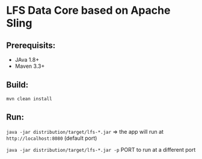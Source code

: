 # LFS Data Core based on Apache Sling

## Prerequisits:
* JAva 1.8+
* Maven 3.3+


## Build:
`mvn clean install`

## Run:
`java -jar distribution/target/lfs-*.jar` => the app will run at `http://localhost:8080` (default port)

`java -jar distribution/target/lfs-*.jar -p` PORT to run at a different port
